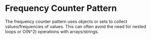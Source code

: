 # Frequency Counter Pattern

The frequency counter pattern uses objects or sets to collect values/frequencies of values.
This can often avoid the need for nested loops or O(N^2) operations with arrays/strings.
